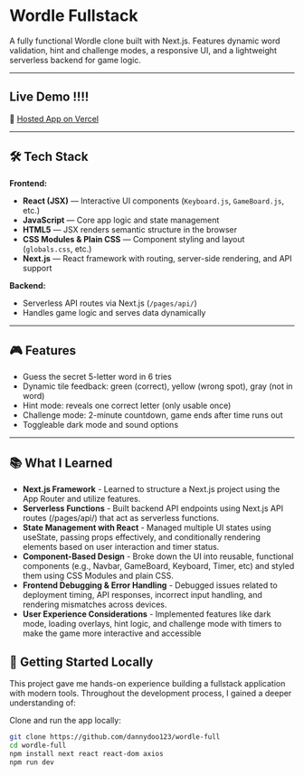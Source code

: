 # Wordle Fullstack

A fully functional Wordle clone built with Next.js. Features dynamic word validation, hint and challenge modes, a responsive UI, and a lightweight serverless backend for game logic.

---

## Live Demo !!!!

🔗 [Hosted App on Vercel](https://wordle-fullstack-nextjs.vercel.app/)

---

## 🛠️ Tech Stack

**Frontend:**
- **React (JSX)** — Interactive UI components (`Keyboard.js`, `GameBoard.js`, etc.)  
- **JavaScript** — Core app logic and state management  
- **HTML5** — JSX renders semantic structure in the browser  
- **CSS Modules & Plain CSS** — Component styling and layout (`globals.css`, etc.)  
- **Next.js** — React framework with routing, server-side rendering, and API support  

**Backend:**  
- Serverless API routes via Next.js (`/pages/api/`)  
- Handles game logic and serves data dynamically  

---

## 🎮 Features

- Guess the secret 5-letter word in 6 tries
- Dynamic tile feedback: green (correct), yellow (wrong spot), gray (not in word)
- Hint mode: reveals one correct letter (only usable once)
- Challenge mode: 2-minute countdown, game ends after time runs out
- Toggleable dark mode and sound options

---
## 📚 What I Learned

- **Next.js Framework** - Learned to structure a Next.js project using the App Router and utilize features.
- **Serverless Functions** - Built backend API endpoints using Next.js API routes (/pages/api/) that act as serverless functions.
- **State Management with React** - Managed multiple UI states using useState, passing props effectively, and conditionally rendering elements based on user interaction and timer status.
- **Component-Based Design** - Broke down the UI into reusable, functional components (e.g., Navbar, GameBoard, Keyboard, Timer, etc) and styled them using CSS Modules and plain CSS.
- **Frontend Debugging & Error Handling** - Debugged issues related to deployment timing, API responses, incorrect input handling, and rendering mismatches across devices.
- **User Experience Considerations** - Implemented features like dark mode, loading overlays, hint logic, and challenge mode with timers to make the game more interactive and accessible

## 🧪 Getting Started Locally

This project gave me hands-on experience building a fullstack application with modern tools. Throughout the development process, I gained a deeper understanding of:

Clone and run the app locally:

```bash
git clone https://github.com/dannydoo123/wordle-full
cd wordle-full
npm install next react react-dom axios
npm run dev


